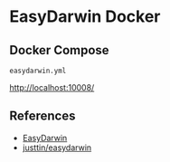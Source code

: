 # EasyDarwin Docker

## Docker Compose
`easydarwin.yml`

[http://localhost:10008/](http://localhost:10008/)

## References
- [EasyDarwin](http://www.easydarwin.org/)
- [justtin/easydarwin](https://hub.docker.com/r/justtin/easydarwin)
